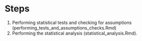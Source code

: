 # Steps 

1. Performing statistical tests and checking for assumptions (performing_tests_and_assumptions_checks.Rmd)
2. Performing the statistical analysis (statistical_analysis.Rmd). 
